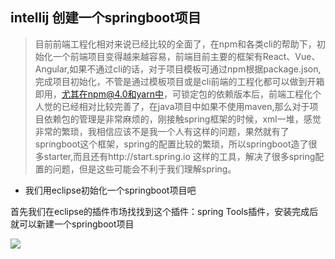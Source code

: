 ## intellij 创建一个springboot项目

> 目前前端工程化相对来说已经比较的全面了，在npm和各类cli的帮助下，初始化一个前端项目变得越来越容易，前端目前主要的框架有React、Vue、Angular,如果不通过cli的话，对于项目模板可通过npm根据package.json,完成项目初始化，不管是通过模板项目或是cli前端的工程化都可以做到开箱即用，尤其在npm@4.0和yarn中，可锁定包的依赖版本后，前端工程化个人觉的已经相对比较完善了，在java项目中如果不使用maven,那么对于项目依赖包的管理是非常麻烦的，刚接触spring框架的时候，xml一堆，感觉非常的繁琐，我相信应该不是我一个人有这样的问题，果然就有了springboot这个框架，spring的配置比较的繁琐，所以springboot造了很多starter,而且还有http://start.spring.io 这样的工具，解决了很多spring配置的问题，但是这些可能会不利于我们理解spring。

- 我们用eclipse初始化一个springboot项目吧

首先我们在eclipse的插件市场找找到这个插件：spring Tools插件，安装完成后就可以新建一个springboot项目

![](./img/springboot/springboot.gif)

